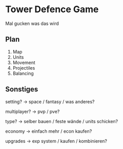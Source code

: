 # Tower Defence Game

Mal gucken was das wird


## Plan
1. Map
2. Units
3. Movement
4. Projectiles
5. Balancing

## Sonstiges
setting?
-> space / fantasy / was anderes?

multiplayer?
-> pvp / pve? 

type?
-> selber bauen / feste wände / units schicken?

economy
-> einfach mehr / econ kaufen?

upgrades
-> exp system / kaufen / kombinieren?